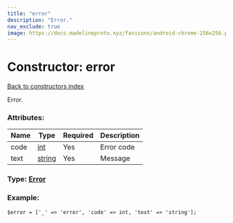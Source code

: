 ```yaml
---
title: "error"
description: "Error."
nav_exclude: true
image: https://docs.madelineproto.xyz/favicons/android-chrome-256x256.png
---
```

# Constructor: error  
[Back to constructors index](/API_docs/constructors/index.html)



Error.

### Attributes:

| Name     |    Type       | Required | Description |
|----------|---------------|----------|-------------|
|code|[int](/API_docs/types/int.html) | Yes|Error code|
|text|[string](/API_docs/types/string.html) | Yes|Message|



### Type: [Error](/API_docs/types/Error.html)


### Example:

```
$error = ['_' => 'error', 'code' => int, 'text' => 'string'];
```  
